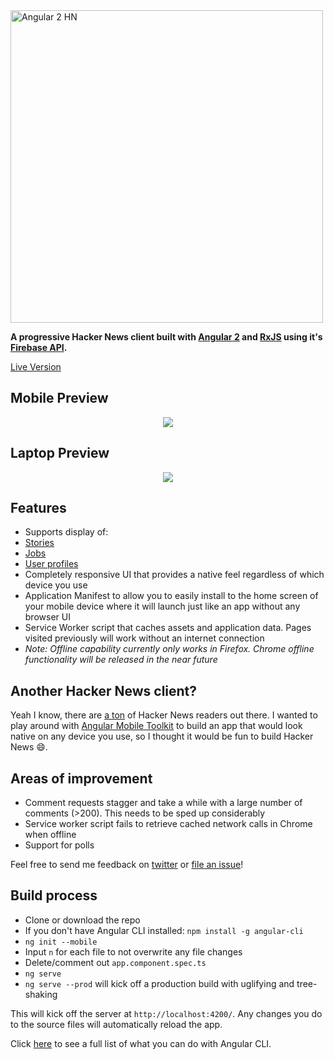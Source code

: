 <img alt="Angular 2 HN" title="Angular 2 HN" src="http://i.imgur.com/92Lll7T.png" width="500">

**A progressive Hacker News client built with [Angular 2](https://angular.io/) and [RxJS](http://reactivex.io/) using it's [Firebase API](https://github.com/HackerNews/API).**

[Live Version](https://angular2-hn.firebaseapp.com)

## Mobile Preview

<p align="center">
  <img src = "http://i.imgur.com/46BnTDt.gif">
</p>

## Laptop Preview

<p align="center">
  <img src = "http://i.imgur.com/6QquRtl.gif">
</p>

## Features

 + Supports display of:
  + [Stories](https://angular2-hn.firebaseapp.com/item/12398451)
  + [Jobs](https://angular2-hn.firebaseapp.com/item/12366966)
  + [User profiles](https://angular2-hn.firebaseapp.com/user/dhouston)
 + Completely responsive UI that provides a native feel regardless of which device you use
 + Application Manifest to allow you to easily install to the home screen of your mobile device where it will launch just like an app without any browser UI 
 + Service Worker script that caches assets and application data. Pages visited previously will work without an internet connection
  + *Note: Offline capability currently only works in Firefox. Chrome offline functionality will be released in the near future*

## Another Hacker News client?

Yeah I know, there are [a ton](https://github.com/cheeaun/awesome-hacker-news) of Hacker News readers out there. I wanted to play around with [Angular Mobile Toolkit](https://mobile.angular.io/) to build an app that would look native on any device you use, so I thought it would be fun to build Hacker News :smile:.

## Areas of improvement

 - Comment requests stagger and take a while with a large number of comments (>200). This needs to be sped up considerably
 - Service worker script fails to retrieve cached network calls in Chrome when offline
 - Support for polls

Feel free to send me feedback on [twitter](https://twitter.com/hdjirdeh) or [file an issue](https://github.com/hdjirdeh/angular2-hn/issues/new)!

## Build process

 - Clone or download the repo
 - If you don't have Angular CLI installed: `npm install -g angular-cli`
 - `ng init --mobile`
 - Input `n` for each file to not overwrite any file changes
 - Delete/comment out `app.component.spec.ts`
 - `ng serve`
 - `ng serve --prod` will kick off a production build with uglifying and tree-shaking

This will kick off the server at `http://localhost:4200/`. Any changes you do to the source files will automatically reload the app.

Click [here](https://cli.angular.io/) to see a full list of what you can do with Angular CLI.
